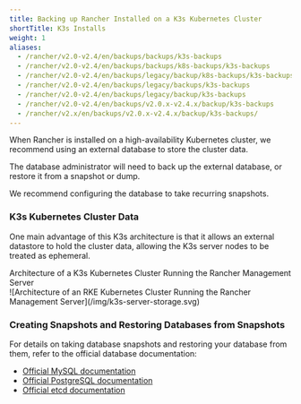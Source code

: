 ```yaml
---
title: Backing up Rancher Installed on a K3s Kubernetes Cluster
shortTitle: K3s Installs
weight: 1
aliases:
  - /rancher/v2.0-v2.4/en/backups/backups/k3s-backups
  - /rancher/v2.0-v2.4/en/backups/backups/k8s-backups/k3s-backups
  - /rancher/v2.0-v2.4/en/backups/legacy/backup/k8s-backups/k3s-backups/
  - /rancher/v2.0-v2.4/en/backups/legacy/backups/k3s-backups
  - /rancher/v2.0-v2.4/en/backups/legacy/backup/k3s-backups
  - /rancher/v2.0-v2.4/en/backups/v2.0.x-v2.4.x/backup/k3s-backups
  - /rancher/v2.x/en/backups/v2.0.x-v2.4.x/backup/k3s-backups/
---
```


When Rancher is installed on a high-availability Kubernetes cluster, we recommend using an external database to store the cluster data.

The database administrator will need to back up the external database, or restore it from a snapshot or dump.

We recommend configuring the database to take recurring snapshots.

### K3s Kubernetes Cluster Data

One main advantage of this K3s architecture is that it allows an external datastore to hold the cluster data, allowing the K3s server nodes to be treated as ephemeral.

<figcaption>Architecture of a K3s Kubernetes Cluster Running the Rancher Management Server</figcaption>
![Architecture of an RKE Kubernetes Cluster Running the Rancher Management Server](/img/k3s-server-storage.svg)

### Creating Snapshots and Restoring Databases from Snapshots

For details on taking database snapshots and restoring your database from them, refer to the official database documentation:

- [Official MySQL documentation](https://dev.mysql.com/doc/refman/8.0/en/replication-snapshot-method.html)
- [Official PostgreSQL documentation](https://www.postgresql.org/docs/8.3/backup-dump.html)
- [Official etcd documentation](https://github.com/etcd-io/etcd/blob/master/Documentation/op-guide/recovery.md)